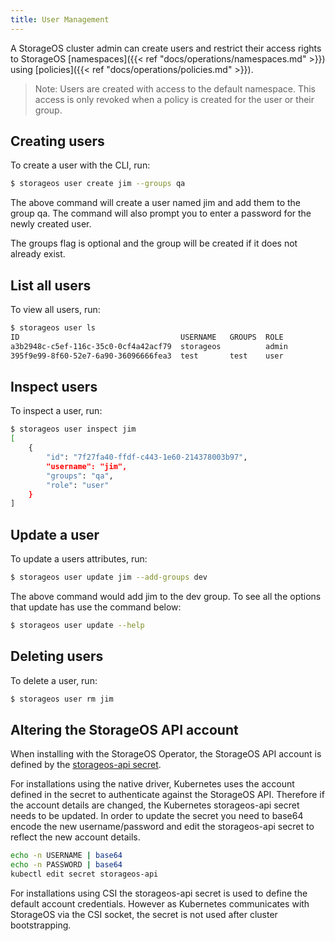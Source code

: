 ```yaml
---
title: User Management
---
```


A StorageOS cluster admin can create users and restrict their access rights to
StorageOS [namespaces]({{< ref "docs/operations/namespaces.md" >}}) using
[policies]({{< ref "docs/operations/policies.md" >}}).

>Note: Users are created with access to the default namespace. This access is
>only revoked when a policy is created for the user or their group. 

## Creating users

To create a user with the CLI, run:

```bash
$ storageos user create jim --groups qa
```
The above command will create a user named jim and add them to the group qa.
The command will also prompt you to enter a password for the newly created
user. 

The groups flag is optional and the group will be created if it does not
already exist. 

## List all users
To view all users, run:

```bash
$ storageos user ls
ID                                    USERNAME   GROUPS  ROLE
a3b2948c-c5ef-116c-35c0-0cf4a42acf79  storageos          admin
395f9e99-8f60-52e7-6a90-36096666fea3  test       test    user
```

## Inspect users
To inspect a user, run:
```bash
$ storageos user inspect jim
[
    {
        "id": "7f27fa40-ffdf-c443-1e60-214378003b97",
        "username": "jim",
        "groups": "qa",
        "role": "user"
    }
]
```

## Update a user
To update a users attributes, run:

```bash
$ storageos user update jim --add-groups dev
```
The above command would add jim to the dev group. To see all the options that
update has use the command below:

```bash
$ storageos user update --help
```

## Deleting users
To delete a user, run:

```bash
$ storageos user rm jim
```
## Altering the StorageOS API account

When installing with the StorageOS Operator, the StorageOS API account is
defined by the [storageos-api
secret](/docs/platforms/kubernetes/install/1.13#create-a-secret).

For installations using the native driver, Kubernetes uses the account defined
in the secret to authenticate against the StorageOS API. Therefore if the
account details are changed, the Kubernetes storageos-api secret needs to be
updated. In order to update the secret you need to base64 encode the new
username/password and edit the storageos-api secret to reflect the new account
details.
```bash
echo -n USERNAME | base64
echo -n PASSWORD | base64
kubectl edit secret storageos-api
```
For installations using CSI the storageos-api secret is used to define the
default account credentials. However as Kubernetes communicates with StorageOS
via the CSI socket, the secret is not used after cluster bootstrapping.

